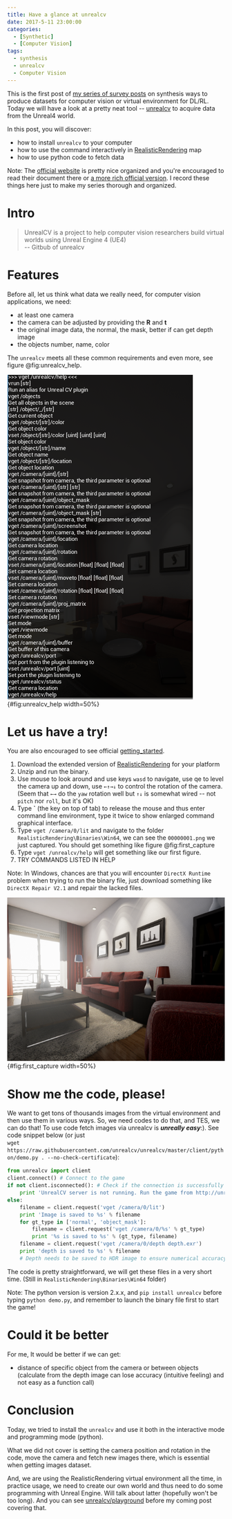 ```yaml
---
title: Have a glance at unrealcv
date: 2017-5-11 23:00:00
categories:
  - [Synthetic]
  - [Computer Vision]
tags: 
  - synthesis
  - unrealcv
  - Computer Vision
---
```



This is the first post of [my series of survey posts](../survey_of_synthesis_cv) on synthesis ways to produce datasets for computer vision or virtual environment for DL/RL. Today we will have a look at a pretty neat tool -- [unrealcv](https://github.com/unrealcv/unrealcv) to acquire data from the Unreal4 world.
<!-- more --> 
In this post, you will discover:

* how to install `unrealcv` to your computer
* how to use the command interactively in [RealisticRendering](http://unrealcv.org/reference/model_zoo.html#realistic_rendering) map
* how to use python code to fetch data

Note: The [official website](http://unrealcv.org/) is pretty nice organized and you're encouraged to read their document there or [a more rich official version](http://docs.unrealcv.org/en/master/). I record these things here just to make my series thorough and organized.

# Intro

>UnrealCV is a project to help computer vision researchers build virtual worlds using Unreal Engine 4 (UE4) <br>
-- Gitbub of unrealcv

# Features

Before all, let us think what data we really need, for computer vision applications, we need:

* at least one camera
* the camera can be adjusted by providing the $\mathbf{R}$ and $\mathbf{t}$
* the original image data, the normal, the mask, better if can get depth image
* the objects number, name, color


The `unrealcv` meets all these common requirements and even more, see figure @fig:unrealcv_help.

![`vget /unrealcv/help`](pics/unrealcv_help.PNG){#fig:unrealcv_help width=50%}


# Let us have a try!

You are also encouraged to see official [getting_started](http://unrealcv.org/tutorial/getting_started.html).

1. Download the extended version of [RealisticRendering](http://unrealcv.org/reference/model_zoo.html#realistic_rendering) for your platform
2. Unzip and run the binary.
3. Use mouse to look around and use keys `wasd` to navigate, use qe to level the camera up and down, use `←↑→↓` to control the rotation of the camera.(Seem that `←→` do the `yaw` rotation well but `↑↓` is somewhat wired -- not `pitch` nor `roll`, but it's OK)
4. Type **`** (the key on top of tab) to release the mouse and thus enter command line environment, type it twice to show enlarged command graphical interface.
5. Type `vget /camera/0/lit` and navigate to the folder `RealisticRendering\Binaries\Win64`, we can see the `00000001.png` we just captured. You should get something like figure @fig:first_capture
6. Type `vget /unrealcv/help` will get something like our first figure.
7. TRY COMMANDS LISTED IN HELP

Note: In Windows, chances are that you will encounter `DirectX Runtime` problem when trying to run the binary file, just download something like `DirectX Repair V2.1` and repair the lacked files.

![00000001.png](pics/1_00000001.png){#fig:first_capture width=50%}

# Show me the code, please!

We want to get tons of thousands images from the virtual environment and then use them in various ways. So, we need codes to do that, and TES, we can do that! To use code fetch images via unrealcv is ***unreally easy***:). See code snippet below (or just <br>`wget https://raw.githubusercontent.com/unrealcv/unrealcv/master/client/python/demo.py . --no-check-certificate`):

``` python
from unrealcv import client
client.connect() # Connect to the game
if not client.isconnected(): # Check if the connection is successfully established
    print 'UnrealCV server is not running. Run the game from http://unrealcv.github.io first.'
else:
    filename = client.request('vget /camera/0/lit')
    print 'Image is saved to %s' % filename
    for gt_type in ['normal', 'object_mask']:
        filename = client.request('vget /camera/0/%s' % gt_type)
        print '%s is saved to %s' % (gt_type, filename)
    filename = client.request('vget /camera/0/depth depth.exr')
    print 'depth is saved to %s' % filename
    # Depth needs to be saved to HDR image to ensure numerical accuracy
```


The code is pretty straightforward, we will get these files in a very short time. (Still in `RealisticRendering\Binaries\Win64` folder)

Note: The python version is version 2.x.x, and `pip install unrealcv` before typing `python demo.py`, and remember to launch the binary file first to start the game!

# Could it be better

For me, It would be better if we can get:

* distance of specific object from the camera or between objects (calculate from the depth image can lose accuracy (intuitive feeling) and not easy as a function call)


# Conclusion

Today, we tried to install the `unrealcv` and use it both in the interactive mode and programming mode (python).

What we did not cover is setting the camera position and rotation in the code, move the camera and fetch new images there, which is essential when getting images dataset.

And, we are using the RealisticRendering virtual environment all the time, in practice usage, we need to create our own world and thus need to do some programming with Unreal Engine. Will talk about latter (hopefully won't be too long). And you can see [unrealcv/playground](https://github.com/unrealcv/playground) before my coming post covering that.

